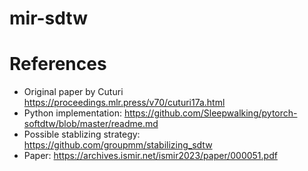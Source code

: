 # mir-sdtw

# References
- Original paper by Cuturi https://proceedings.mlr.press/v70/cuturi17a.html
- Python implementation: https://github.com/Sleepwalking/pytorch-softdtw/blob/master/readme.md
- Possible stablizing strategy: https://github.com/groupmm/stabilizing_sdtw
- Paper: https://archives.ismir.net/ismir2023/paper/000051.pdf